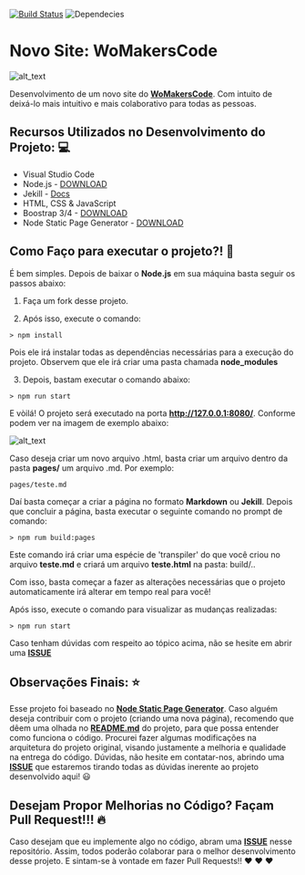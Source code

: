 [![Build Status](https://travis-ci.org/womakerscode/networking.svg?branch=master)](https://travis-ci.org/womakerscode/networking)
![Dependecies](https://david-dm.org/womakerscode/networking.svg)

# Novo Site: WoMakersCode

![alt_text](https://user-images.githubusercontent.com/2198735/34808410-fa314386-f675-11e7-9dbf-3dd9b06534d8.png)

Desenvolvimento de um novo site do **[WoMakersCode](womakerscode.org/)**. Com intuito de deixá-lo mais intuitivo e mais colaborativo para todas as pessoas.

## Recursos Utilizados no Desenvolvimento do Projeto: 💻

- Visual Studio Code
- Node.js - [DOWNLOAD](https://nodejs.org/pt-br)
- Jekill - [Docs](https://jekyllrb.com/)
- HTML, CSS & JavaScript
- Boostrap 3/4 - [DOWNLOAD](https://getbootstrap.com/)
- Node Static Page Generator - [DOWNLOAD](https://github.com/Chalarangelo/node-static-page-generator)

## Como Faço para executar o projeto?! 🚀

É bem simples. Depois de baixar o **Node.js** em sua máquina basta seguir os passos abaixo:

1) Faça um fork desse projeto.

2) Após isso, execute o comando: 

```
> npm install
```

Pois ele irá instalar todas as dependências necessárias para a execução do projeto. Observem que ele irá criar uma pasta chamada **node_modules**

3) Depois, bastam executar o comando abaixo:

```
> npm run start
```

E vòilá! O projeto será executado na porta **http://127.0.0.1:8080/**. Conforme podem ver na imagem de exemplo abaixo:

![alt_text](https://i.imgsafe.org/51/5167d436cd.png)

Caso deseja criar um novo arquivo .html, basta criar um arquivo dentro da pasta **pages/** um arquivo .md. Por exemplo:

```
pages/teste.md

```

Daí basta começar a criar a página no formato **Markdown** ou **Jekill**. Depois que concluir a página, basta executar o seguinte comando no prompt de comando:

```
> npm rum build:pages
```

Este comando irá criar uma espécie de 'transpiler' do que você criou no arquivo **teste.md** e criará um arquivo **teste.html** na pasta: build/..

Com isso, basta começar a fazer as alterações necessárias que o projeto automaticamente irá alterar em tempo real para você!

Após isso, execute o comando para visualizar as mudanças realizadas:

```
> npm run start
```

Caso tenham dúvidas com respeito ao tópico acima, não se hesite em abrir uma **[ISSUE](https://github.com/WoMakersCode/networking/issues)**

## Observações Finais: ⭐️

Esse projeto foi baseado no **[Node Static Page Generator](https://github.com/Chalarangelo/node-static-page-generator)**. Caso alguém deseja contribuir com o projeto (criando uma nova página), recomendo que dêem uma olhada no **[README.md](https://github.com/WoMakersCode/networking/blob/master/README.md)** do projeto, para que possa entender como funciona o código. 
Procurei fazer algumas modificações na arquitetura do projeto original, visando justamente a melhoria e qualidade na entrega do código.
Dúvidas, não hesite em contatar-nos, abrindo uma **[ISSUE](https://github.com/WoMakersCode/networking/issues)** que estaremos tirando todas as dúvidas inerente ao projeto desenvolvido aqui! 😃

## Desejam Propor Melhorias no Código? Façam Pull Request!!! 🔥

Caso desejam que eu implemente algo no código, abram uma [**ISSUE**](https://github.com/WoMakersCode/networking/issues) nesse repositório. Assim, todos poderão colaborar para o melhor desenvolvimento desse projeto. E sintam-se à vontade em fazer Pull Requests!! ❤️ ❤️ ❤️️
